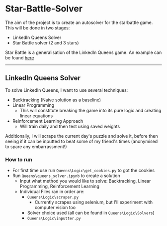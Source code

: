 # Star-Battle-Solver

The aim of the project is to create an autosolver for the starbattle game. This will be done in two stages:

- LinkedIn Queens Solver
- Star Battle solver (2 and 3 stars)

Star Battle is a generalisation of the LinkedIn Queens game. An example can be found [here](https://www.puzzle-star-battle.com/)

---
## LinkedIn Queens Solver

To solve LinkedIn Queens, I want to use several techniques:
- Backtracking (Naive solution as a baseline)
- Linear Programming
  - This will constitute breaking the game into its pure logic and creating linear equations
- Reinforcement Learning Approach
  - Will train daily and then test using saved weights

Additionally, I will scrape the current day's puzzle and solve it, before then seeing if it can be inputted to beat some of my friend's times (anonymised to spare any embarrassment!)

### How to run

- For first time use run `Queens\Logic\get_cookies.py` to got the cookies
- Run `Queens\queens_solver.ipynb` to create a solution
  - Input what method you would like to solve: Backtracking, Linear Programming, Reinforcement Learning
  - Individual Files ran in order are:
    - `Queens\Logic\scraper.py`
      - Currently scrapes using selenium, but I'll experiment with computer vision too
    - Solver choice used (all can be found in `Queens\Logic\Solvers`)
    - `Queens\Logic\inputter.py`